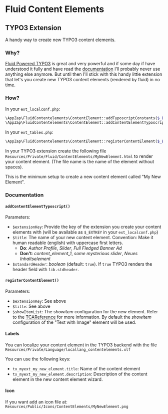 # Fluid Content Elements
## TYPO3 Extension

A handy way to create new TYPO3 content elements.


### Why?

[Fluid Powered TYPO3](https://fluidtypo3.org/) is great and very powerful and if some day if have understood it fully and have read the [documentation](https://fluidtypo3.org/documentation/templating-manual/introduction.html) I'll probably never use anything else anymore.
But until then I'll stick with this handy little extension that let's you create new TYPO3 content elements (rendered by fluid) in no time.

### How?

In your `ext_localconf.php`:

```php
\AppZap\FluidContentelements\ContentElement::addTyposcriptConstants($_EXTKEY);
\AppZap\FluidContentelements\ContentElement::addContentElementTyposcript($_EXTKEY, 'My New Element');
```

In your `ext_tables.php`:

```php
\AppZap\FluidContentelements\ContentElement::registerContentElement($_EXTKEY, 'My New Element`);
```

In your TYPO3 extension create the following file `Resources/Private/Fluid/ContentElements/MyNewElement.html` to render your content element. (The file name is the name of the element without spaces).

This is the minimum setup to create a new content element called "My New Element".

### Documentation

#### `addContentElementTyposcript()`

Parameters:

* `$extensionKey`: Provide the key of the extension you create your content elements with (will be available as `$_EXTKEY` in your `ext_localconf.php`)
* `$title`: The name of your new content element. Convention: Make it human readable (english) with uppercase first letters.
  * **Do**: *Author Profile*, *Slider*, *Full Fledged Banner Ad*
  * **Don't**: *content_element_1*, *some mysterious slider*, *Neues Inhaltselement*
* `$standardHeader`: *boolean* (default: `true`). If `true` TYPO3 renders the header field with `lib.stdheader`.

#### `registerContentElement()`

Parameters:

* `$extensionKey`: See above
* `$title`: See above
* `$showItemList`: The *showitem* configuration for the new element. Refer to the [TCAReference](http://docs.typo3.org/typo3cms/TCAReference/Reference/Types/Index.html#showitem) for more information. By default the *showitem* configuration of the "Text with Image" element will be used.

#### Labels

You can localize your content element in the TYPO3 backend with the file `Resources/Private/Language/locallang_contentelements.xlf`

You can use the following keys:

* `tx_myext_my_new_element.title`: Name of the content element
* `tx_myext_my_new_element.description`: Description of the content element in the new content element wizard.

#### Icon

If you want add an icon file at: `Resources/Public/Icons/ContentElements/MyNewElement.png`
